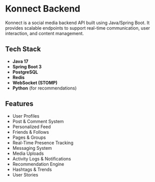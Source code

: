 # Konnect Backend

Konnect is a social media backend API built using Java/Spring Boot. It provides scalable endpoints to support real-time communication, user interaction, and content management.

## Tech Stack

- **Java 17**
- **Spring Boot 3**
- **PostgreSQL**
- **Redis**
- **WebSocket (STOMP)**
- **Python** (for recommendations)


## Features

- User Profiles
- Post & Comment System
- Personalized Feed
- Friends & Follows
- Pages & Groups
- Real-Time Presence Tracking
- Messaging System
- Media Uploads
- Activity Logs & Notifications
- Recommendation Engine
- Hashtags & Trends
- User Stories

  
